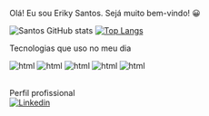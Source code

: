 Olá! Eu sou Eriky Santos. Sejá muito bem-vindo! 😀


![Santos GitHub stats](https://github-readme-stats.vercel.app/api?username=EriSantos&show_icons=true&theme=radical) [![Top Langs](https://github-readme-stats.vercel.app/api/top-langs/?username=EriSantos&layout=compact)](https://github.com/EriSantos/github-readme-stats)

Tecnologias que uso no meu dia
<div style="display: inline_block">
<img aling="center" alt="html" src="https://img.shields.io/badge/HTML5-E34F26?style=for-the-badge&logo=html5&logoColor=white" />
<img aling="center" alt="html" src="https://img.shields.io/badge/CSS3-1572B6?style=for-the-badge&logo=css3&logoColor=white" />
<img aling="center" alt="html" src="https://img.shields.io/badge/JavaScript-F7DF1E?style=for-the-badge&logo=javascript&logoColor=blackte" />
<img aling="center" alt="html" src="https://img.shields.io/badge/Bootstrap-563D7C?style=for-the-badge&logo=bootstrap&logoColor=white" />
<img aling="center" alt="html" src="https://img.shields.io/badge/React-20232A?style=for-the-badge&logo=react&logoColor=61DAFB" />
</div><br>

Perfil profissional<br>
[![Linkedin](https://img.shields.io/badge/LinkedIn-0077B5?style=for-the-badge&logo=linkedin&logoColor=white)](https://www.linkedin.com/in/eriky-santos-b82b37255/)

